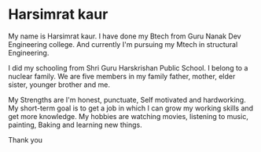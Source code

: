 # Harsimrat kaur

My name is Harsimrat kaur. I have done my Btech from Guru Nanak Dev Engineering college. And currently I'm pursuing my Mtech in structural Engineering.

I did my schooling from Shri Guru Harskrishan Public School. I belong to a nuclear family. We are five members in my family father, mother, elder sister, younger brother and me.

My Strengths are I'm honest, punctuate, Self motivated and hardworking. My short-term goal is to get a job in which I can grow my working skills and get more knowledge. My hobbies are watching movies, listening to music, painting, Baking and learning new things.

Thank you
